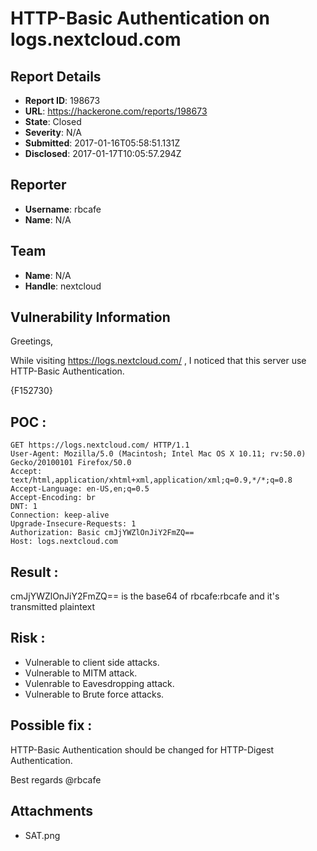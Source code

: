 # HTTP-Basic Authentication on logs.nextcloud.com

## Report Details
- **Report ID**: 198673
- **URL**: https://hackerone.com/reports/198673
- **State**: Closed
- **Severity**: N/A
- **Submitted**: 2017-01-16T05:58:51.131Z
- **Disclosed**: 2017-01-17T10:05:57.294Z

## Reporter
- **Username**: rbcafe
- **Name**: N/A

## Team
- **Name**: N/A
- **Handle**: nextcloud

## Vulnerability Information
Greetings,

While visiting https://logs.nextcloud.com/ , I noticed that this server use HTTP-Basic Authentication.

{F152730}

POC :
------

    GET https://logs.nextcloud.com/ HTTP/1.1
    User-Agent: Mozilla/5.0 (Macintosh; Intel Mac OS X 10.11; rv:50.0) Gecko/20100101 Firefox/50.0
    Accept: text/html,application/xhtml+xml,application/xml;q=0.9,*/*;q=0.8
    Accept-Language: en-US,en;q=0.5
    Accept-Encoding: br
    DNT: 1
    Connection: keep-alive
    Upgrade-Insecure-Requests: 1
    Authorization: Basic cmJjYWZlOnJiY2FmZQ==
    Host: logs.nextcloud.com

Result : 
------

cmJjYWZlOnJiY2FmZQ== is the base64 of rbcafe:rbcafe and it's transmitted plaintext

Risk : 
------

- Vulnerable to client side attacks.
- Vulnerable to MITM attack.
- Vulenrable to Eavesdropping attack.
- Vulnerable to Brute force attacks.

Possible fix :
------

HTTP-Basic Authentication should be changed for HTTP-Digest Authentication.

Best regards
@rbcafe

## Attachments
- SAT.png
